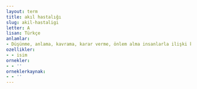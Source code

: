 ```yaml
---
layout: term
title: akıl hastalığı
slug: akil-hastaligi
letter: A
lisan: Türkçe
anlamlar:
- Düşünme, anlama, kavrama, karar verme, önlem alma insanlarla ilişki kurma vb. yeteneklerdeki eksiklik veya bozuklukla kendini gösteren hastalıkların genel adı; ruh hastalığı
ozellikler:
- - isim
ornekler:
- - ''
orneklerkaynak:
- - ''
---
```

